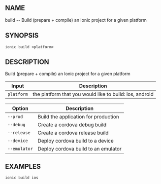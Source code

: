
## NAME
build -- Build (prepare + compile) an Ionic project for a given platform
  
## SYNOPSIS
    ionic build <platform>
  
## DESCRIPTION
Build (prepare + compile) an Ionic project for a given platform


Input | Description
----- | ----------
`platform` | the platform that you would like to build: ios, android


Option | Description
------ | ----------
`--prod` | Build the application for production
`--debug` | Create a cordova debug build
`--release` | Create a cordova release build
`--device` | Deploy cordova build to a device
`--emulator` | Deploy cordova build to an emulator

## EXAMPLES
    ionic build ios 
